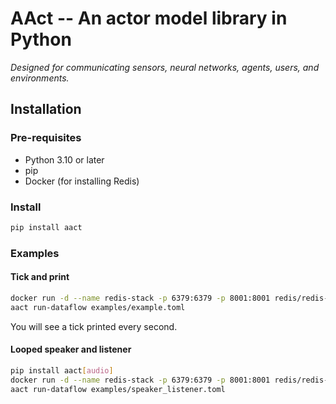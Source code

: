 # AAct -- An actor model library in Python
*Designed for communicating sensors, neural networks, agents, users, and environments.*

## Installation

### Pre-requisites
- Python 3.10 or later
- pip
- Docker (for installing Redis)

### Install
```bash
pip install aact
```

### Examples
#### Tick and print
```bash
docker run -d --name redis-stack -p 6379:6379 -p 8001:8001 redis/redis-stack:latest
aact run-dataflow examples/example.toml
```

You will see a tick printed every second.

#### Looped speaker and listener
```bash
pip install aact[audio]
docker run -d --name redis-stack -p 6379:6379 -p 8001:8001 redis/redis-stack:latest
aact run-dataflow examples/speaker_listener.toml
```